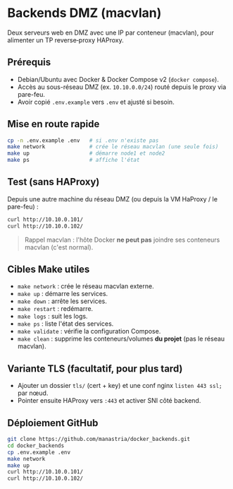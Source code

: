 # Backends DMZ (macvlan)

Deux serveurs web en DMZ avec une IP par conteneur (macvlan), pour alimenter un TP reverse‑proxy HAProxy.

## Prérequis
- Debian/Ubuntu avec Docker & Docker Compose v2 (`docker compose`).
- Accès au sous-réseau DMZ (ex. `10.10.0.0/24`) routé depuis le proxy via pare-feu.
- Avoir copié `.env.example` vers `.env` et ajusté si besoin.

## Mise en route rapide
```bash
cp -n .env.example .env   # si .env n'existe pas
make network              # crée le réseau macvlan (une seule fois)
make up                   # démarre node1 et node2
make ps                   # affiche l'état
```

## Test (sans HAProxy)
Depuis une autre machine du réseau DMZ (ou depuis la VM HaProxy / le pare-feu) :
```bash
curl http://10.10.0.101/
curl http://10.10.0.102/
```

> Rappel macvlan : l'hôte Docker **ne peut pas** joindre ses conteneurs macvlan (c'est normal).

## Cibles Make utiles
- `make network` : crée le réseau macvlan externe.
- `make up` : démarre les services.
- `make down` : arrête les services.
- `make restart` : redémarre.
- `make logs` : suit les logs.
- `make ps` : liste l'état des services.
- `make validate` : vérifie la configuration Compose.
- `make clean` : supprime les conteneurs/volumes **du projet** (pas le réseau macvlan).

## Variante TLS (facultatif, pour plus tard)
- Ajouter un dossier `tls/` (cert + key) et une conf nginx `listen 443 ssl;` par nœud.
- Pointer ensuite HAProxy vers `:443` et activer SNI côté backend.

## Déploiement GitHub
```bash
git clone https://github.com/manastria/docker_backends.git
cd docker_backends
cp .env.example .env
make network
make up
curl http://10.10.0.101/
curl http://10.10.0.102/
```